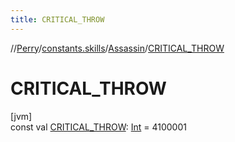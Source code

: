 ```yaml
---
title: CRITICAL_THROW
---
```

//[Perry](../../../index.html)/[constants.skills](../index.html)/[Assassin](index.html)/[CRITICAL_THROW](-c-r-i-t-i-c-a-l_-t-h-r-o-w.html)



# CRITICAL_THROW



[jvm]\
const val [CRITICAL_THROW](-c-r-i-t-i-c-a-l_-t-h-r-o-w.html): [Int](https://kotlinlang.org/api/latest/jvm/stdlib/kotlin/-int/index.html) = 4100001




